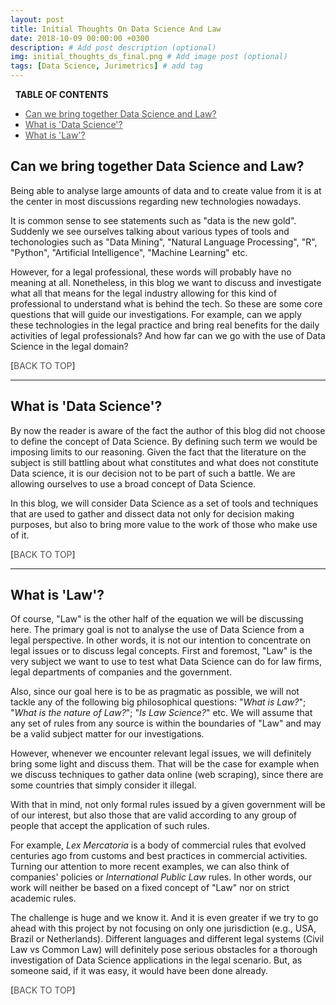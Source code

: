 ```yaml
---
layout: post
title: Initial Thoughts On Data Science And Law
date: 2018-10-09 00:00:00 +0300
description: # Add post description (optional)
img: initial_thoughts_ds_final.png # Add image post (optional)
tags: [Data Science, Jurimetrics] # add tag
---
```


<style>
    a:link {
        color: #515151;
    }
    a:visited {
        color: #515151;
    }
    a:active {
        color: #515151;
    }
</style>

<a name="TOC"></a>

<div class="table_of_contents">
&nbsp;&nbsp;<b>TABLE OF CONTENTS</b>
    <ul>
        <li><a href="#bring_ds_to_law" class="table_of_contents_itens">Can we bring together Data Science and Law?</a></li>
        <li><a href="#what_ds" class="table_of_contents_itens">What is 'Data Science'?</a></li>
        <li><a href="#what_law" class="table_of_contents_itens">What is 'Law'?</a></li>
    </ul>
</div>

<a name="bring_ds_to_law"></a>

## Can we bring together Data Science and Law?

Being able to analyse large amounts of data and to create value from it is at the center in most discussions regarding new technologies nowadays.

It is common sense to see statements such as "data is the new gold". Suddenly we see ourselves talking about various types of tools and techonologies such as "Data Mining", "Natural Language Processing", "R", "Python", "Artificial Intelligence", "Machine Learning" etc.

However, for a legal professional, these words will probably have no meaning at all. Nonetheless, in this blog we want to discuss and investigate what all that means for the legal industry allowing for this kind of professional to understand what is behind the tech. So these are some core questions that will guide our investigations. For example, can we apply these technologies in the legal practice and bring real benefits for the daily activities of legal professionals? And how far can we go with the use of Data Science in the legal domain?

[<a href="#TOC" style="text-decoration: none;">BACK TO TOP</a>]

----

<a name="what_ds"></a>

## What is 'Data Science'?

By now the reader is aware of the fact the author of this blog did not choose to define the concept of Data Science. By defining such term we would be imposing limits to our reasoning. Given the fact that the literature on the subject is still battling about what constitutes and what does not constitute Data science, it is our decision not to be part of such a battle. We are allowing ourselves to use a broad concept of Data Science.

In this blog, we will consider Data Science as a set of tools and techniques that are used to gather and dissect data not only for decision making purposes, but also to bring more value to the work of those who make use of it.

[<a href="#TOC" style="text-decoration: none;">BACK TO TOP</a>]

----

<a name="what_law"></a>

## What is 'Law'?

Of course, "Law" is the other half of the equation we will be discussing here. The primary goal is not to analyse the use of Data Science from a legal perspective. In other words, it is not our intention to concentrate on legal issues or to discuss legal concepts. First and foremost, "Law" is the very subject we want to use to test what Data Science can do for law firms, legal departments of companies and the government.

Also, since our goal here is to be as pragmatic as possible, we will not tackle any of the following big philosophical questions: "*What is Law?*"; "*What is the nature of Law?*"; "*Is Law Science?*" etc. We will assume that any set of rules from any source is within the boundaries of "Law" and may be a valid subject matter for our investigations.

However, whenever we encounter relevant legal issues, we will definitely bring some light and discuss them. That will be the case for example when we discuss techniques to gather data online (web scraping), since there are some countries that simply consider it illegal.

With that in mind, not only formal rules issued by a given government will be of our interest, but also those that are valid according to any group of people that accept the application of such rules.

For example, *Lex Mercatoria* is a body of commercial rules that evolved centuries ago from customs and best practices in commercial activities. Turning our attention to more recent examples, we can also think of companies' policies or *International Public Law* rules. In other words, our work will neither be based on a fixed concept of "Law" nor on strict academic rules.

The challenge is huge and we know it. And it is even greater if we try to go ahead with this project by not focusing on only one jurisdiction (e.g., USA, Brazil or Netherlands). Different languages and different legal systems (Civil Law vs Common Law) will definitely pose serious obstacles for a thorough investigation of Data Science applications in the legal scenario. But, as someone said, if it was easy, it would have been done already.

[<a href="#TOC" style="text-decoration: none;">BACK TO TOP</a>]